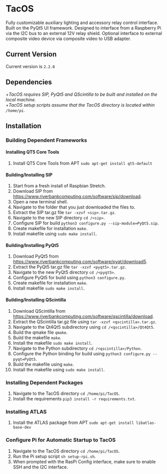 # TacOS
Fully customizable auxiliary lighting and accessory relay control interface.
Built on the PyQt5 UI framework.
Designed to interface from a Raspberry Pi via the I2C bus to an external 12V relay shield.
Optional interface to external composite video device via composite video to USB adapter.

## Current Version

Current version is `2.2.0`

## Dependencies
  +*TacOS requires SIP, PyQt5 and QScintilla to be built and installed on the local machine.*  
  +*TacOS setup scripts assume that the TacOS directory is located within `/home/pi`.*

## Installation
### Building Dependent Frameworks
#### Installing QT5 Core Tools
1. Install QT5 Core Tools from APT `sudo apt-get install qt5-default`
#### Building/Installing SIP
1. Start from a fresh install of Raspbian Stretch.
2. Download SIP from https://www.riverbankcomputing.com/software/sip/download.
3. Open a new terminal shell.
4. Navigate to the folder that you just downloaded the files to.
5. Extract the SIP tar.gz file `tar -xzvf <sip>.tar.gz`.
6. Navigate to the new SIP directory `cd /<sip>`.
7. Configure SIP for build `python3 configure.py --sip-module=PyQt5.sip`.
8. Create makefile for installation `make`.
9. Install makefile using `sudo make install`.
#### Building/Installing PyQt5
1. Download PyQt5 from https://www.riverbankcomputing.com/software/pyqt/download5.
2. Extract the PyQt5 tar.gz file `tar -xzvf <pyqt5>.tar.gz`.
3. Navigate to the new PyQt5 directory `cd /<pyqt5>`.
4. Configure PyQt5 for build using `python3 configure.py`.
5. Create makefile for installation `make`.
6. Install makefile `sudo make install`.
#### Building/Installing QScintilla
1. Download QScintilla from https://www.riverbankcomputing.com/software/qscintilla/download.
2. Extract the QScintilla tar.gz file using `tar -xzvf <qscintilla>.tar.gz`.
3. Navigate to the Qt4Qt5 subdirectory using `cd /<qscintilla>/Qt4Qt5`.
4. Build the qmake file `qmake`.
5. Build the makefile `make`.
6. Install the makefile `sudo make install`.
7. Navigate to the Python subdirectory `cd /<qscintilla>/Python`.
8. Configure the Python binding for build using `python3 configure.py --pyqt=PyQt5`.
9. Build the makefile using `make`.
10. Install the makefile using `sudo make install`.
### Installing Dependent Packages
1. Navigate to the TacOS directory `cd /home/pi/TacOS`.
2. Install the requirements `pip3 install -r requirements.txt`.
### Installing ATLAS
1. Install the ATLAS package from APT `sudo apt-get install libatlas-base-dev`
### Configure Pi for Automatic Startup to TacOS
1. Navigate to the TacOS directory `cd /home/pi/TacOS`.
2. Run the Pi setup script `sh setup-rpi.sh`.
3. When prompted with the RasPi Config interface, make sure to enable SSH and the I2C interface.